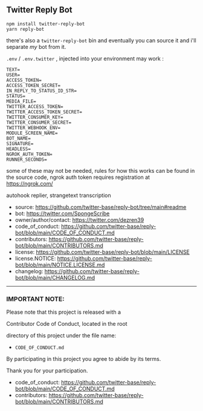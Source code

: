 ## Twitter Reply Bot
```
npm install twitter-reply-bot
yarn reply-bot
```

there's also a `twitter-reply-bot` bin and eventually you can source it and i'll separate _my_ bot from it.

`.env` / `.env.twitter` , injected into your environment may work :

```
TEXT=
USER=
ACCESS_TOKEN=
ACCESS_TOKEN_SECRET=
IN_REPLY_TO_STATUS_ID_STR=
STATUS=
MEDIA_FILE=
TWITTER_ACCESS_TOKEN=
TWITTER_ACCESS_TOKEN_SECRET=
TWITTER_CONSUMER_KEY=
TWITTER_CONSUMER_SECRET=
TWITTER_WEBHOOK_ENV=
MODULE_SCREEN_NAME=
BOT_NAME=
SIGNATURE=
HEADLESS=
NGROK_AUTH_TOKEN=
RUNNER_SECONDS=
```
some of these may not be needed,
rules for how this works can be found in the source code,
ngrok auth token requires registration at https://ngrok.com/

autohook replier, strangetext transcription

 - source: https://github.com/twitter-base/reply-bot/tree/main#readme
 - bot: https://twitter.com/SpongeScribe
 - owner/author/contact: https://twitter.com/dezren39
 - code_of_conduct: https://github.com/twitter-base/reply-bot/blob/main/CODE_OF_CONDUCT.md
 - contributors: https://github.com/twitter-base/reply-bot/blob/main/CONTRIBUTORS.md
 - license: https://github.com/twitter-base/reply-bot/blob/main/LICENSE
 - license.NOTICE: https://github.com/twitter-base/reply-bot/blob/main/NOTICE.LICENSE.md
 - changelog: https://github.com/twitter-base/reply-bot/blob/main/CHANGELOG.md

----

### IMPORTANT NOTE:
Please note that this project is released with a

Contributor Code of Conduct, located in the root

directory of this project under the file name:

 - `CODE_OF_CONDUCT.md`

By participating in this project you agree to abide by its terms.

Thank you for your participation.

 - code_of_conduct: https://github.com/twitter-base/reply-bot/blob/main/CODE_OF_CONDUCT.md
 - contributors: https://github.com/twitter-base/reply-bot/blob/main/CONTRIBUTORS.md
